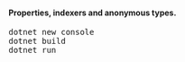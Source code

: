 <h4>Properties, indexers and anonymous types.</h4>

<pre>
dotnet new console
dotnet build
dotnet run
</pre>